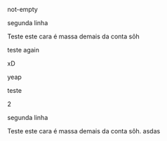 
not-empty


segunda linha


Teste este cara é massa demais da conta sôh

teste again

xD


yeap





teste

2

segunda linha


Teste este cara é massa demais da conta sôh.
asdas


